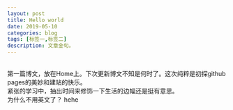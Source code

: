 ```yaml
---
layout: post
title: Hello world
date: 2019-05-10
categories: blog
tags: [标签一,标签二]
description: 文章金句。
---
```


   <br> 第一篇博文，放在Home上。下次更新博文不知是何时了。这次纯粹是初探github pages的美妙和建站的快乐。
   <br> 紧张的学习中，抽出时间来修饰一下生活的边幅还是挺有意思。
   <br> 为什么不用英文了？ hehe
  













